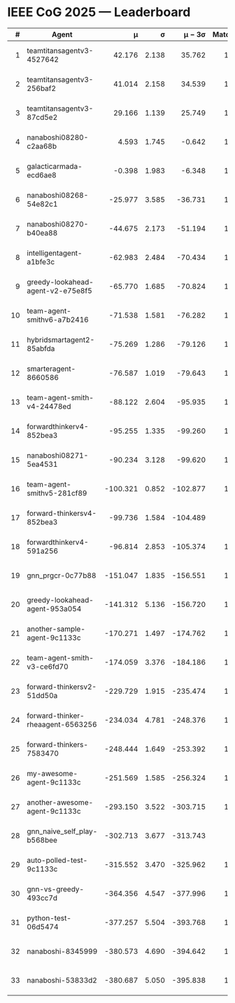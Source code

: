# IEEE CoG 2025 — Leaderboard

| # | Agent | μ | σ | μ − 3σ | Matches | Updated |
|---:|---|---:|---:|---:|---:|---|
| 1 | teamtitansagentv3-4527642 | 42.176 | 2.138 | 35.762 | 1260 | 2025-09-01 06:16 |
| 2 | teamtitansagentv3-256baf2 | 41.014 | 2.158 | 34.539 | 1578 | 2025-09-01 06:16 |
| 3 | teamtitansagentv3-87cd5e2 | 29.166 | 1.139 | 25.749 | 1378 | 2025-09-01 06:16 |
| 4 | nanaboshi08280-c2aa68b | 4.593 | 1.745 | -0.642 | 1360 | 2025-09-01 06:16 |
| 5 | galacticarmada-ecd6ae8 | -0.398 | 1.983 | -6.348 | 1320 | 2025-09-01 06:16 |
| 6 | nanaboshi08268-54e82c1 | -25.977 | 3.585 | -36.731 | 1560 | 2025-09-01 06:16 |
| 7 | nanaboshi08270-b40ea88 | -44.675 | 2.173 | -51.194 | 1400 | 2025-09-01 06:16 |
| 8 | intelligentagent-a1bfe3c | -62.983 | 2.484 | -70.434 | 1129 | 2025-09-01 06:16 |
| 9 | greedy-lookahead-agent-v2-e75e8f5 | -65.770 | 1.685 | -70.824 | 1650 | 2025-09-01 06:16 |
| 10 | team-agent-smithv6-a7b2416 | -71.538 | 1.581 | -76.282 | 1460 | 2025-09-01 06:16 |
| 11 | hybridsmartagent2-85abfda | -75.269 | 1.286 | -79.126 | 1126 | 2025-09-01 06:16 |
| 12 | smarteragent-8660586 | -76.587 | 1.019 | -79.643 | 1089 | 2025-09-01 06:16 |
| 13 | team-agent-smith-v4-24478ed | -88.122 | 2.604 | -95.935 | 1140 | 2025-09-01 06:16 |
| 14 | forwardthinkerv4-852bea3 | -95.255 | 1.335 | -99.260 | 1235 | 2025-09-01 06:16 |
| 15 | nanaboshi08271-5ea4531 | -90.234 | 3.128 | -99.620 | 1240 | 2025-09-01 06:16 |
| 16 | team-agent-smithv5-281cf89 | -100.321 | 0.852 | -102.877 | 1340 | 2025-09-01 06:16 |
| 17 | forward-thinkersv4-852bea3 | -99.736 | 1.584 | -104.489 | 903 | 2025-09-01 06:16 |
| 18 | forwardthinkerv4-591a256 | -96.814 | 2.853 | -105.374 | 1090 | 2025-09-01 06:16 |
| 19 | gnn_prgcr-0c77b88 | -151.047 | 1.835 | -156.551 | 1240 | 2025-09-01 06:16 |
| 20 | greedy-lookahead-agent-953a054 | -141.312 | 5.136 | -156.720 | 1470 | 2025-09-01 06:16 |
| 21 | another-sample-agent-9c1133c | -170.271 | 1.497 | -174.762 | 1620 | 2025-09-01 06:16 |
| 22 | team-agent-smith-v3-ce6fd70 | -174.059 | 3.376 | -184.186 | 1120 | 2025-09-01 06:16 |
| 23 | forward-thinkersv2-51dd50a | -229.729 | 1.915 | -235.474 | 1160 | 2025-09-01 06:16 |
| 24 | forward-thinker-rheaagent-6563256 | -234.034 | 4.781 | -248.376 | 1480 | 2025-09-01 06:16 |
| 25 | forward-thinkers-7583470 | -248.444 | 1.649 | -253.392 | 1420 | 2025-09-01 06:16 |
| 26 | my-awesome-agent-9c1133c | -251.569 | 1.585 | -256.324 | 1260 | 2025-09-01 06:16 |
| 27 | another-awesome-agent-9c1133c | -293.150 | 3.522 | -303.715 | 1600 | 2025-09-01 06:16 |
| 28 | gnn_naive_self_play-b568bee | -302.713 | 3.677 | -313.743 | 600 | 2025-09-01 06:16 |
| 29 | auto-polled-test-9c1133c | -315.552 | 3.470 | -325.962 | 1680 | 2025-09-01 06:16 |
| 30 | gnn-vs-greedy-493cc7d | -364.356 | 4.547 | -377.996 | 1560 | 2025-09-01 06:16 |
| 31 | python-test-06d5474 | -377.257 | 5.504 | -393.768 | 1160 | 2025-09-01 06:16 |
| 32 | nanaboshi-8345999 | -380.573 | 4.690 | -394.642 | 1240 | 2025-09-01 06:16 |
| 33 | nanaboshi-53833d2 | -380.687 | 5.050 | -395.838 | 1400 | 2025-09-01 06:16 |
